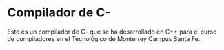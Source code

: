 # Compilador de C-

Este es un compilador de C- que se ha desarrollado en C++ para el curso de compiladores en el Tecnológico de Monterrey Campus Santa Fe. 


